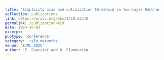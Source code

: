 ```yaml
---
title: "Simplicity bias and optimization threshold in two-layer ReLU networks"
collection: publications
link: https://arxiv.org/abs/2410.02348
permalink: /publication/AIM
date: 2024-10-03
excerpt: ''
pubtype: 'conference'
category: 'relu_networks'
venue: 'ICML 2025'
author: 'E. Boursier and N. Flammarion'
---
```

